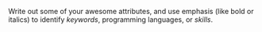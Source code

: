Write out some of your awesome attributes, and use emphasis (like bold or italics) to identify *keywords*, programming languages, or *skills*. 
